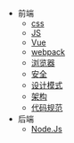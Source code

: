 * 前端
  - [css](/src/views/css/index.md)
  - [JS](/src/views/js/js.md)
  - [Vue](/src/views/js/vue.md)
  - [webpack](/src/views/webpack/index.md)
  - [浏览器](/src/views/browser/index.md)
  - [安全](/src/views/security/index.md)
  - [设计模式](/src/views/js/JSDesignPattern.md)
  - [架构](/src/views/architecture/index.md)
  - [代码规范](/src/views/specification/index.md)
* 后端
  - [Node.Js](/src/views/node/index.md)
